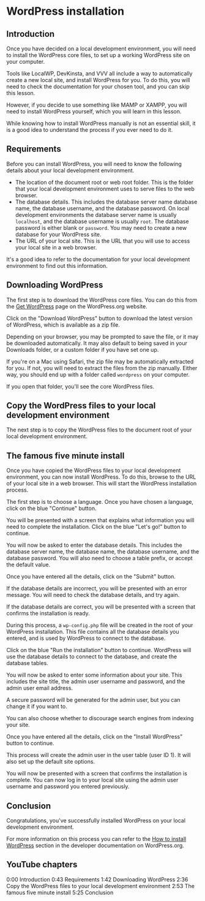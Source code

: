 # WordPress installation

## Introduction

Once you have decided on a local development environment, you will need to install the WordPress core files, to set up a working WordPress site on your computer.

Tools like LocalWP, DevKinsta, and VVV all include a way to automatically create a new local site, and install WordPress for you. To do this, you will need to check the documentation for your chosen tool, and you can skip this lesson.

However, if you decide to use something like MAMP or XAMPP, you will need to install WordPress yourself, which you will learn in this lesson.

While knowing how to install WordPress manually is not an essential skill, it is a good idea to understand the process if you ever need to do it.

## Requirements

Before you can install WordPress, you will need to know the following details about your local development environment.

- The location of the document root or web root folder. This is the folder that your local development environment uses to serve files to the web browser. 
- The database details. This includes the database server name database name, the database username, and the database password. On local development environments the database server name is usually `localhost`, and the database username is usually `root`. The database password is either blank or `password`. You may need to create a new database for your WordPress site.
- The URL of your local site. This is the URL that you will use to access your local site in a web browser. 

It's a good idea to refer to the documentation for your local development environment to find out this information.

## Downloading WordPress

The first step is to download the WordPress core files. You can do this from the [Get WordPress](https://wordpress.org/download/) page on the WordPress.org website. 

Click on the "Download WordPress" button to download the latest version of WordPress, which is available as a zip file.

Depending on your browser, you may be prompted to save the file, or it may be downloaded automatically. It may also default to being saved in your Downloads folder, or a custom folder if you have set one up.

If you're on a Mac using Safari, the zip file may be automatically extracted for you. If not, you will need to extract the files from the zip manually. Either way, you should end up with a folder called `wordpress` on your computer.

If you open that folder, you'll see the core WordPress files. 

## Copy the WordPress files to your local development environment

The next step is to copy the WordPress files to the document root of your local development environment.

## The famous five minute install

Once you have copied the WordPress files to your local development environment, you can now install WordPress. To do this, browse to the URL of your local site in a web browser. This will start the WordPress installation process.

The first step is to choose a language. Once you have chosen a language, click on the blue "Continue" button.

You will be presented with a screen that explains what information you will need to complete the installation. Click on the blue "Let's go!" button to continue.

You will now be asked to enter the database details. This includes the database server name, the database name, the database username, and the database password. You will also need to choose a table prefix, or accept the default value. 

Once you have entered all the details, click on the "Submit" button.

If the database details are incorrect, you will be presented with an error message. You will need to check the database details, and try again.

If the database details are correct, you will be presented with a screen that confirms the installation is ready.

During this process, a `wp-config.php` file will be created in the root of your WordPress installation. This file contains all the database details you entered, and is used by WordPress to connect to the database.

Click on the blue "Run the installation" button to continue. WordPress will use the database details to connect to the database, and create the database tables.

You will now be asked to enter some information about your site. This includes the site title, the admin user username and password, and the admin user email address. 

A secure password will be generated for the admin user, but you can change it if you want to. 

You can also choose whether to discourage search engines from indexing your site.

Once you have entered all the details, click on the "Install WordPress" button to continue. 

This process will create the admin user in the user table (user ID 1). It will also set up the default site options. 

You will now be presented with a screen that confirms the installation is complete. You can now log in to your local site using the admin user username and password you entered previously.

## Conclusion

Congratulations, you've successfully installed WordPress on your local development environment. 

For more information on this process you can refer to the [How to install WordPress](https://developer.wordpress.org/advanced-administration/before-install/howto-install/) section in the developer documentation on WordPress.org.

## YouTube chapters

0:00 Introduction
0:43 Requirements
1:42 Downloading WordPress
2:36 Copy the WordPress files to your local development environment
2:53 The famous five minute install
5:25 Conclusion